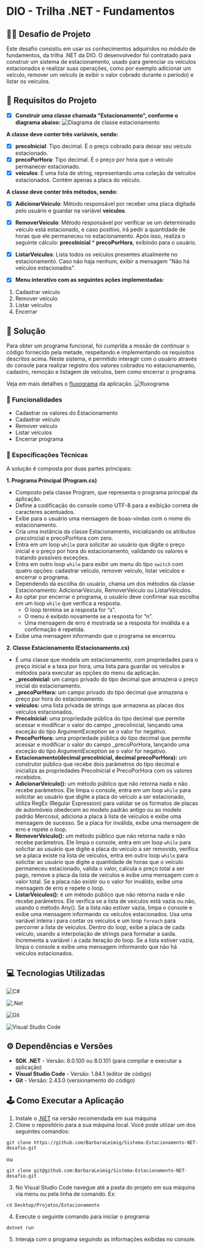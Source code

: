 # DIO - Trilha .NET - Fundamentos

## 🐱‍👤 Desafio de Projeto 
Este desafio consistiu em usar os conhecimentos adquiridos no módulo de fundamentos, da trilha .NET da DIO. O desenvolvedor foi contratado para construir um sistema de estacionamento, usado para gerenciar os veículos estacionados e realizar suas operações, como por exemplo adicionar um veículo, remover um veículo (e exibir o valor cobrado durante o período) e listar os veículos.

## 🚗 Requisitos do Projeto
- [x]  **Construir uma classe chamada "Estacionamento", conforme o diagrama abaixo:**
![Diagrama de classe estacionamento](diagrama_classe_estacionamento.png)

**A classe deve conter três variáveis, sendo:**

- [x]  **precoInicial**: Tipo decimal. É o preço cobrado para deixar seu veículo estacionado.
- [x]  **precoPorHora**: Tipo decimal. É o preço por hora que o veículo permanecer estacionado.
- [x]  **veiculos**: É uma lista de string, representando uma coleção de veículos estacionados. Contém apenas a placa do veículo.

**A classe deve conter três métodos, sendo:**

- [x]  **AdicionarVeiculo**: Método responsável por receber uma placa digitada pelo usuário e guardar na variável **veiculos**.
- [x]  **RemoverVeiculo**: Método responsável por verificar se um determinado veículo está estacionado, e caso positivo, irá pedir a quantidade de horas que ele permaneceu no estacionamento. Após isso, realiza o seguinte cálculo: **precoInicial** * **precoPorHora**, exibindo para o usuário.
- [x]  **ListarVeiculos**: Lista todos os veículos presentes atualmente no estacionamento. Caso não haja nenhum, exibir a mensagem "Não há veículos estacionados".

- [x]  **Menu interativo com as seguintes ações implementadas:**
1. Cadastrar veículo
2. Remover veículo
3. Listar veículos
4. Encerrar

## 🎯 Solução
Para obter um programa funcional, foi cumprida a missão de continuar o código fornecido pela metade, respeitando e implementando os requisitos descritos acima. Neste sistema, é permitido interagir com o usuário através do console para realizar registro dos valores cobrados no estacionamento, cadastro, remoção e listagem de veículos, bem como encerrar o programa.

Veja em mais detalhes o [fluxograma](https://modeler.cloud.camunda.io/share/f8ed33a4-34a9-4632-89cc-de8002915beb) da aplicação.
![fluxograma](fluxogramaEestacionamento.png)

### 📄 Funcionalidades
- Cadastrar os valores do Estacionamento
- Cadastrar veículo
- Remover veículo
- Listar veículos
- Encerrar programa

### 📖 Especificações Técnicas

A solução é composta por duas partes principais: 

**1. Programa Principal (Program.cs)**
- Composto pela classe Program, que representa o programa principal da aplicação.
- Define a codificação do console como UTF-8 para a exibição correta de caracteres acentuados.
- Exibe para o usuário uma mensagem de boas-vindas com o nome do estacionamento.
- Cria uma instância da classe Estacionamento, inicializando os atributos precoInicial e precoPorHora com zero.
- Entra em um loop `while` para solicitar ao usuário que digite o preço inicial e o preço por hora do estacionamento, validando os valores e tratando possíveis exceções.
- Entra em outro loop `while` para exibir um menu do tipo `switch` com quatro opções: cadastrar veículo, remover veículo, listar veículos e encerrar o programa.
- Dependendo da escolha do usuário, chama um dos métodos da classe Estacionamento: AdicionarVeiculo, RemoverVeiculo ou ListarVeiculos.
- Ao optar por encerrar o programa, o usuário deve confirmar sua escolha em um loop `while` que verifica a resposta.
    - O loop termina se a resposta for “s”.
    - O menu é exibido novamente se a resposta for “n”.
    - Uma mensagem de erro é mostrada se a resposta for inválida e a confirmação é repetida.
- Exibe uma mensagem informando que o programa se encerrou.

**2. Classe Estacionamento (Estacionamento.cs)**
- É uma classe que modela um estacionamento, com propriedades para o preço inicial e a taxa por hora, uma lista para guardar os veículos e métodos para executar as opções do menu da aplicação.
- **_precoInicial:** um campo privado do tipo decimal que armazena o preço inicial do estacionamento.
- **_precoPorHora:** um campo privado do tipo decimal que armazena o preço por hora do estacionamento.
- **veiculos:** uma lista privada de strings que armazena as placas dos veículos estacionados.
- **PrecoInicial:** uma propriedade pública do tipo decimal que permite acessar e modificar o valor do campo _precoInicial, lançando uma exceção do tipo ArgumentException se o valor for negativo.
- **PrecoPorHora:** uma propriedade pública do tipo decimal que permite acessar e modificar o valor do campo _precoPorHora, lançando uma exceção do tipo ArgumentException se o valor for negativo.
- **Estacionamento(decimal precoInicial, decimal precoPorHora):** um construtor público que recebe dois parâmetros do tipo decimal e inicializa as propriedades PrecoInicial e PrecoPorHora com os valores recebidos.
- **AdicionarVeiculo():** um método público que não retorna nada e não recebe parâmetros. Ele limpa o console, entra em um loop `while` para solicitar ao usuário que digite a placa do veículo a ser estacionado, utiliza RegEx (Regular Expression) para validar se os formatos de placas de automóveis obedecem ao modelo padrão antigo ou ao modelo padrão Mercosul, adiciona a placa à lista de veículos e exibe uma mensagem de sucesso. Se a placa for inválida, exibe uma mensagem de erro e repete o loop.
- **RemoverVeiculo():** um método público que não retorna nada e não recebe parâmetros. Ele limpa o console, entra em um loop `while` para solicitar ao usuário que digite a placa do veículo a ser removido, verifica se a placa existe na lista de veículos, entra em outro loop `while` para solicitar ao usuário que digite a quantidade de horas que o veículo permaneceu estacionado, valida o valor, calcula o preço total a ser pago, remove a placa da lista de veículos e exibe uma mensagem com o valor total. Se a placa não existir ou o valor for inválido, exibe uma mensagem de erro e repete o loop.
- **ListarVeiculos():** é um método público que não retorna nada e não recebe parâmetros. Ele verifica se a lista de veículos está vazia ou não, usando o método Any(). Se a lista não estiver vazia, limpa o console e exibe uma mensagem informando os veículos estacionados. Usa uma variável inteira i para contar os veículos e um loop `foreach` para percorrer a lista de veículos. Dentro do loop, exibe a placa de cada veículo, usando a interpolação de strings para formatar a saída. Incrementa a variável i a cada iteração do loop. Se a lista estiver vazia, limpa o console e exibe uma mensagem informando que não há veículos estacionados.

## 💻 Tecnologias Utilizadas
![C#](https://img.shields.io/badge/c%23-%23239120.svg?style=for-the-badge&logo=csharp&logoColor=white)

![.Net](https://img.shields.io/badge/.NET-5C2D91?style=for-the-badge&logo=.net&logoColor=white)

![Git](https://img.shields.io/badge/git-%23F05033.svg?style=for-the-badge&logo=git&logoColor=white)

![Visual Studio Code](https://img.shields.io/badge/Visual%20Studio%20Code-0078d7.svg?style=for-the-badge&logo=visual-studio-code&logoColor=white)

## ⚙ Dependências e Versões 
- **SDK .NET** - Versão: 8.0.100 ou 8.0.101 (para compilar e executar a aplicação)
- **Visual Studio Code** - Versão: 1.84.1 (editor de código)
- **Git** - Versão: 2.43.0 (versionamento do código)

## 🕹 Como Executar a Aplicação
1. Instale o [.NET](https://dotnet.microsoft.com/pt-br/download) na versão recomendada em sua máquina
2. Clone o repositório para a sua máquina local. Você pode utiizar um dos seguintes comandos:
```
git clone https://github.com/BarbaraLeimig/Sistema-Estacionamento-NET-desafio.git
```
ou
```
git clone git@github.com:BarbaraLeimig/Sistema-Estacionamento-NET-desafio.git
```
3. No Visual Studio Code navegue até a pasta do projeto em sua máquina via menu ou pela linha de comando. Ex:
```
cd Desktop/Projetos/Estacionamento
```
4. Execute o seguinte comando para iniciar o programa:
```
dotnet run
```
5. Interaja com o programa seguindo as informações exibidas no console.
